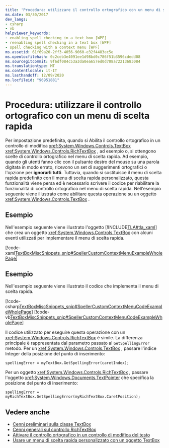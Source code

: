 ```yaml
---
title: 'Procedura: utilizzare il controllo ortografico con un menu di scelta rapida'
ms.date: 03/30/2017
dev_langs:
- csharp
- vb
helpviewer_keywords:
- enabling spell checking in a text box [WPF]
- reenabling spell checking in a text box [WPF]
- spell checking with a context menu [WPF]
ms.assetid: 61f69a20-2ff3-4056-9060-e32f4483ec5e
ms.openlocfilehash: 0c2ceb3e4091ee1d98bd0c786f51b3596cdedd08
ms.sourcegitcommit: 9f6df084c53a3da0ea657ed0d708a72213683084
ms.translationtype: MT
ms.contentlocale: it-IT
ms.lasthandoff: 12/09/2020
ms.locfileid: "96951881"
---
```

# <a name="how-to-use-spell-checking-with-a-context-menu"></a>Procedura: utilizzare il controllo ortografico con un menu di scelta rapida
Per impostazione predefinita, quando si Abilita il controllo ortografico in un controllo di modifica <xref:System.Windows.Controls.TextBox> <xref:System.Windows.Controls.RichTextBox> , ad esempio o, si ottengono scelte di controllo ortografico nel menu di scelta rapida. Ad esempio, quando gli utenti fanno clic con il pulsante destro del mouse su una parola digitata in modo errato, ricevono un set di suggerimenti ortografici o l'opzione per **ignorarli tutti**. Tuttavia, quando si sostituisce il menu di scelta rapida predefinito con il menu di scelta rapida personalizzato, questa funzionalità viene persa ed è necessario scrivere il codice per riabilitare la funzionalità di controllo ortografico nel menu di scelta rapida. Nell'esempio seguente viene illustrato come abilitare questa operazione su un oggetto <xref:System.Windows.Controls.TextBox> .  
  
## <a name="example"></a>Esempio  
 Nell'esempio seguente viene illustrato l'oggetto [!INCLUDE[TLA#tla_xaml](../../../includes/tlasharptla-xaml-md.md)] che crea un oggetto <xref:System.Windows.Controls.TextBox> con alcuni eventi utilizzati per implementare il menu di scelta rapida.  
  
 [!code-xaml[TextBoxMiscSnippets_snip#SpellerCustomContextMenuExampleWholePage](~/samples/snippets/csharp/VS_Snippets_Wpf/TextBoxMiscSnippets_snip/csharp/speller_custom_context_menu.xaml#spellercustomcontextmenuexamplewholepage)]  
  
## <a name="example"></a>Esempio  
 Nell'esempio seguente viene illustrato il codice che implementa il menu di scelta rapida.  
  
 [!code-csharp[TextBoxMiscSnippets_snip#SpellerCustomContextMenuCodeExampleWholePage](~/samples/snippets/csharp/VS_Snippets_Wpf/TextBoxMiscSnippets_snip/csharp/speller_custom_context_menu.xaml.cs#spellercustomcontextmenucodeexamplewholepage)]
 [!code-vb[TextBoxMiscSnippets_snip#SpellerCustomContextMenuCodeExampleWholePage](~/samples/snippets/visualbasic/VS_Snippets_Wpf/TextBoxMiscSnippets_snip/visualbasic/speller_custom_context_menu.xaml.vb#spellercustomcontextmenucodeexamplewholepage)]  
  
 Il codice utilizzato per eseguire questa operazione con un <xref:System.Windows.Controls.RichTextBox> è simile. La differenza principale è rappresentata dal parametro passato al `GetSpellingError` metodo. Per un <xref:System.Windows.Controls.TextBox> , passare l'indice Integer della posizione del punto di inserimento:  
  
 `spellingError = myTextBox.GetSpellingError(caretIndex);`  
  
 Per un oggetto <xref:System.Windows.Controls.RichTextBox> , passare l'oggetto <xref:System.Windows.Documents.TextPointer> che specifica la posizione del punto di inserimento:  
  
 `spellingError = myRichTextBox.GetSpellingError(myRichTextBox.CaretPosition);`  
  
## <a name="see-also"></a>Vedere anche

- [Cenni preliminari sulla classe TextBox](textbox-overview.md)
- [Cenni generali sul controllo RichTextBox](richtextbox-overview.md)
- [Attivare il controllo ortografico in un controllo di modifica del testo](how-to-enable-spell-checking-in-a-text-editing-control.md)
- [Usare un menu di scelta rapida personalizzato con un oggetto TextBox](how-to-use-a-custom-context-menu-with-a-textbox.md)
